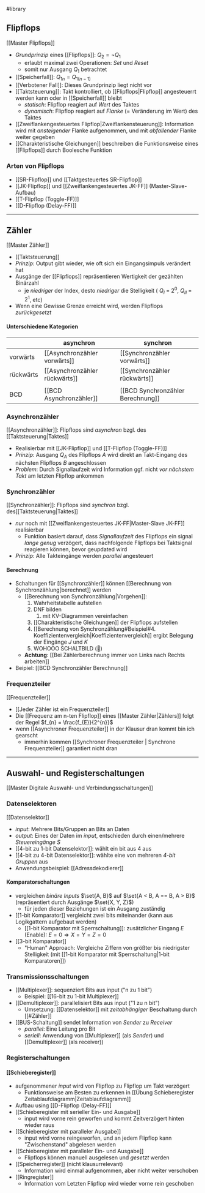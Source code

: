 #library 
## Flipflops
[[Master Flipflops]]
- _Grundprinzip_ eines [[Flipflops]]: $Q_{2} = \lnot Q_{1}$
	- erlaubt maximal zwei Operationen: _Set_ und _Reset_
	- somit nur Ausgang $Q_{1}$ betrachtet
- [[Speicherfall]]: $Q_{1n} = Q_{1(n - 1)}$ 
- [[Verbotener Fall]]: Dieses Grundprinzip liegt nicht vor
- [[Taktsteuerung]]: Takt kontrolliert, ob [[Flipflops|Flipflop]] angesteuerrt werden kann oder in [[Speicherfall]] bleibt
	- _statisch_: Flipflop reagiert auf _Wert_ des Taktes
	- _dynamisch_: Flipflop reagiert auf _Flanke_ (= Veränderung im Wert) des Taktes
- [[Zweiflankengesteuertes Flipflop|Zweiflankensteuerung]]: Information wird mit _ansteigender_ Flanke aufgenommen, und mit _abfallender_ Flanke weiter gegeben
- [[Charakteristische Gleichungen]] beschreiben die Funktionsweise eines [[Flipflops]] durch Boolesche Funktion

### Arten von Flipflops
- [[SR-Flipflop]] und [[Taktgesteuertes SR-Flipflop]]
- [[JK-Flipflop]] und [[Zweiflankengesteuertes JK-FF]] (Master-Slave-Aufbau)
- [[T-Flipflop (Toggle-FF)]]
- [[D-Flipflop (Delay-FF)]]

---
## Zähler
[[Master Zähler]]
- [[Taktsteuerung]]
- _Prinzip_: Output gibt wieder, wie oft sich ein Eingangsimpuls verändert hat
- Ausgänge der [[Flipflops]] repräsentieren Wertigkeit der gezählten Binärzahl
	- je _niedriger_ der Index, desto _niedriger_ die Stelligkeit 
		( $Q_{I}$ = $2^{0}$, $Q_{II}$ = $2^{1}$, etc)
- Wenn eine Gewisse Grenze erreicht wird, werden Flipflops _zurückgesetzt_ 
#### Unterschiedene Kategorien
|  | asynchron | synchron |
| ---- | ---- | ---- |
| vorwärts | [[Asynchronzähler vorwärts]] | [[Synchronzähler vorwärts]] |
| rückwärts | [[Asynchronzähler rückwärts]] | [[Synchronzähler rückwärts]] |
|  |  |  |
| BCD | [[BCD Asynchronzähler]] | [[BCD Synchronzähler Berechnung]] |
### Asynchronzähler
[[Asynchronzähler]]: Flipflops sind _asynchron_ bzgl. des [[Taktsteuerung|Taktes]]
- Realisierbar mit [[JK-Flipflop]] und [[T-Flipflop (Toggle-FF)]]
- _Prinzip_: Ausgang $Q_A$ des Flipflops $A$ wird direkt an Takt-Eingang des nächsten Flipflops $B$ angeschlossen
- _Problem_: Durch Signallaufzeit wird Information ggf. nicht _vor nächstem Takt_ am letzten Flipflop ankommen

### Synchronzähler
[[Synchronzähler]]: Flipflops sind _synchron_ bzgl. des[[Taktsteuerung|Taktes]]
- _nur_ noch mit [[Zweiflankengesteuertes JK-FF|Master-Slave JK-FF]] realisierbar
	- Funktion basiert darauf, dass _Signallaufzeit_ des Flipflops ein signal _lange genug_ verzögert, dass nachfolgende Flipflops bei Taktsignal reagieren können, bevor geupdated wird
- _Prinzip_: Alle Takteingänge werden _parallel_ angesteuert
#### Berechnung
- Schaltungen für [[Synchronzähler]] können [[Berechnung von Synchronzählung|berechnet]] werden
	- [[Berechnung von Synchronzählung|Vorgehen]]:
		1. Wahrheitstabelle aufstellen
		2. DNF bilden
			1. mit KV-Diagrammen vereinfachen
		3. [[Charakteristische Gleichungen]] der Flipflops aufstellen
		4. [[Berechnung von Synchronzählung#Beispiel#4. Koeffizientenvergleich|Koeffizientenvergleich]] ergibt Belegung der Eingänge $J$ und $K$
		5. WOHOOO SCHALTBILD (🤮)
	- **Achtung**: [[Bei Zählerberechnung immer von Links nach Rechts arbeiten]]
- Beipiel: [[BCD Synchronzähler Berechnung]]
### Frequenzteiler
[[Frequenzteiler]]
- [[Jeder Zähler ist ein Frequenzteiler]]
- Die [[Frequenz am n-ten Flipflop]] eines [[Master Zähler|Zählers]] folgt der Regel $f_{n} = \frac{f_{E}}{2^{n}}$
- wenn [[Asynchroner Frequenzteiler]] in der Klausur dran kommt bin ich gearscht
	- immerhin kommen [[Synchroner Frequenzteiler | Synchrone Frequenzteiler]] garantiert nicht dran

---
## Auswahl- und Registerschaltungen
[[Master Digitale Auswahl- und Verbindungsschaltungen]]
### Datenselektoren
[[Datenselektor]]
- _input_: Mehrere Bits/Gruppen an Bits an Daten
- _output_: Eines der Daten im _input_, entschieden durch einen/mehrere _Steuereingänge_ $S$
- [[4-bit zu 1-bit Datenselektor]]: wählt ein bit aus 4 aus
- [[4-bit zu 4-bit Datenselektor]]: wählte eine von mehreren _4-bit Gruppen_ aus
- Anwendungsbeispiel: [[Adressdekodierer]]
#### Komparatorschaltungen
- vergleichen _binäre Inputs_ $\set{A, B}$ auf $\set{A < B, A == B, A > B}$ (repräsentiert durch Ausgänge $\set{X, Y, Z}$)
	- für jeden dieser Beziehungen ist ein Ausgang zuständig
- [[1-bit Komparator]] vergleicht zwei bits miteinander (kann aus Logikgattern aufgebaut werden)
	- [[1-bit Komparator mit Sperrschaltung]]: zusätzlicher Eingang $E$ (Enable): $E = 0 \Rightarrow X = Y = Z = 0$ 
- [[3-bit Komparator]]
	- "Human" Approach: Vergleiche Ziffern von größter bis niedrigster Stelligkeit (mit [[1-bit Komparator mit Sperrschaltung|1-bit Komparatoren]])

### Transmissionsschaltungen
- [[Multiplexer]]: sequenziert Bits aus input ("n zu 1 bit")
	- Beispiel: [[16-bit zu 1-bit Multiplexer]]
- [[Demultiplexer]]: parallelisiert Bits aus input ("1 zu n bit")
	- Umsetzung: [[Datenselektor]] mit _zeitabhängiger_ Beschaltung durch [[#Zähler]]
- [[BUS-Schaltung]] sendet Information von _Sender_ zu _Receiver_
	- _parallel_: Eine Leitung pro Bit
	- _seriell_: Anwendung von [[Multiplexer]] (als _Sender_) und [[Demultiplexer]] (als receiver))

### Registerschaltungen
#### [[Schieberegister]]
- aufgenommener _input_ wird von Flipflop zu Flipflop um Takt verzögert
	- Funktionsweise am Besten zu erkennen in [[Übung Schieberegister Zeitablaufdiagramm|Zeitablaufdiagramm]] 
- Aufbau using [[D-Flipflop (Delay-FF)]]
- [[Schieberegister mit serieller Ein- und Ausgabe]]
	- input wird vorne rein geworfen und kommt Zeitverzögert hinten wieder raus
- [[Schieberegister mit paralleler Ausgabe]]
	- input wird vorne reingeworfen, und an jedem Flipflop kann "Zwischenstand" abgelesen werden
- [[Schieberegister mit paralleler Ein- und Ausgabe]]
	- Flipflops können manuell ausgelesen und _gesetzt_ werden
- [[Speicherregister]] (nicht klausurrelevant)
	- Information wird einmal aufgenommen, aber nicht weiter verschoben
- [[Ringregister]]
	- Information vom Letzten Flipflop wird wieder vorne rein geschoben
